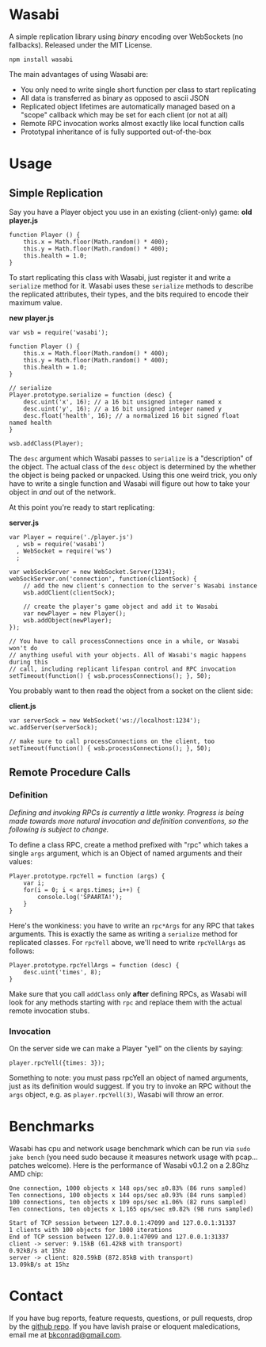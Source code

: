 # Wasabi

A simple replication library using *binary* encoding over WebSockets (no
fallbacks). Released under the MIT License.

    npm install wasabi

The main advantages of using Wasabi are:

 - You only need to write single short function per class to start
   replicating
 - All data is transferred as binary as opposed to ascii JSON
 - Replicated object lifetimes are automatically managed based on a
   "scope" callback which may be set for each client (or not at all)
 - Remote RPC invocation works almost exactly like local function calls
 - Prototypal inheritance of is fully supported out-of-the-box

# Usage

## Simple Replication

Say you have a Player object you use in an existing (client-only) game:
**old player.js**

    function Player () {
        this.x = Math.floor(Math.random() * 400);
        this.y = Math.floor(Math.random() * 400);
        this.health = 1.0;
    }

To start replicating this class with Wasabi, just register it and write a
`serialize` method for it.  Wasabi uses these `serialize` methods to
describe the replicated attributes, their types, and the bits required to
encode their maximum value.

**new player.js**

    var wsb = require('wasabi');
    
    function Player () {
        this.x = Math.floor(Math.random() * 400);
        this.y = Math.floor(Math.random() * 400);
        this.health = 1.0;
    }
    
    // serialize
    Player.prototype.serialize = function (desc) {
        desc.uint('x', 16); // a 16 bit unsigned integer named x
        desc.uint('y', 16); // a 16 bit unsigned integer named y
        desc.float('health', 16); // a normalized 16 bit signed float named health
    }
    
    wsb.addClass(Player);

The `desc` argument which Wasabi passes to `serialize` is a "description"
of the object. The actual class of the `desc` object is determined by the
whether the object is being packed or unpacked. Using this one weird
trick, you only have to write a single function and Wasabi will figure
out how to take your object in *and* out of the network.

At this point you're ready to start replicating:

**server.js**

    var Player = require('./player.js')
      , wsb = require('wasabi')
      , WebSocket = require('ws')
      ;
    
    var webSockServer = new WebSocket.Server(1234);
    webSockServer.on('connection', function(clientSock) {
        // add the new client's connection to the server's Wasabi instance
        wsb.addClient(clientSock);
        
        // create the player's game object and add it to Wasabi
        var newPlayer = new Player();
        wsb.addObject(newPlayer);
    });
    
    // You have to call processConnections once in a while, or Wasabi won't do
    // anything useful with your objects. All of Wasabi's magic happens during this
    // call, including replicant lifespan control and RPC invocation
    setTimeout(function() { wsb.processConnections(); }, 50);

You probably want to then read the object from a socket on the client side:

**client.js**

    var serverSock = new WebSocket('ws://localhost:1234');             
    wc.addServer(serverSock);
    
    // make sure to call processConnections on the client, too
    setTimeout(function() { wsb.processConnections(); }, 50);

## Remote Procedure Calls
### Definition
*Defining and invoking RPCs is currently a little wonky. Progress is being made towards more natural invocation and definition conventions, so the following is subject to change.*

To define a class RPC, create a method prefixed with "rpc" which takes a single `args` argument, which is an Object of named arguments and their values:

    Player.prototype.rpcYell = function (args) {
        var i;
        for(i = 0; i < args.times; i++) {
            console.log('SPAARTA!');
        }
    }
    
Here's the wonkiness: you have to write an `rpc*Args` for any RPC that takes arguments. This is exactly the same as writing a `serialize` method for replicated classes. For `rpcYell` above, we'll need to write `rpcYellArgs` as follows:

    Player.prototype.rpcYellArgs = function (desc) {
        desc.uint('times', 8);
    }
    
Make sure that you call `addClass` only **after** defining RPCs, as Wasabi will look for any methods starting with `rpc` and replace them with the actual remote invocation stubs.

### Invocation
On the server side we can make a Player "yell" on the clients by saying:

    player.rpcYell({times: 3});
    
Something to note: you must pass rpcYell an object of named arguments, just as its definition would suggest. If you try to invoke an RPC without the `args` object, e.g. as `player.rpcYell(3)`, Wasabi will throw an error.

# Benchmarks
Wasabi has cpu and network usage benchmark which can be run via `sudo jake bench` (you need sudo because it measures network usage with pcap... patches welcome). Here is the performance of Wasabi v0.1.2 on a 2.8Ghz AMD chip:

    One connection, 1000 objects x 148 ops/sec ±0.83% (86 runs sampled)
    Ten connections, 100 objects x 144 ops/sec ±0.93% (84 runs sampled)
    100 connections, ten objects x 109 ops/sec ±1.06% (82 runs sampled)
    Ten connections, ten objects x 1,165 ops/sec ±0.82% (98 runs sampled)
    
    Start of TCP session between 127.0.0.1:47099 and 127.0.0.1:31337
    1 clients with 100 objects for 1000 iterations
    End of TCP session between 127.0.0.1:47099 and 127.0.0.1:31337
    client -> server: 9.15kB (61.42kB with transport)
    0.92kB/s at 15hz
    server -> client: 820.59kB (872.85kB with transport)
    13.09kB/s at 15hz


# Contact
If you have bug reports, feature requests, questions, or pull requests, drop by the [github repo](https://github.com/kaen/wasabi). If you have lavish praise or eloquent maledications, email me at [bkconrad@gmail.com](mailto:bkconrad@gmail.com).
